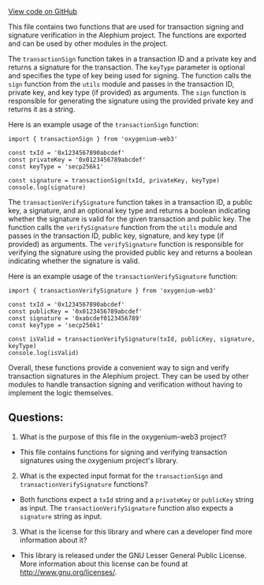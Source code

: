 [View code on GitHub](https://github.com/oxygenium/oxygenium-web3/packages/web3/src/transaction/sign-verify.ts)

This file contains two functions that are used for transaction signing and signature verification in the Alephium project. The functions are exported and can be used by other modules in the project.

The `transactionSign` function takes in a transaction ID and a private key and returns a signature for the transaction. The `keyType` parameter is optional and specifies the type of key being used for signing. The function calls the `sign` function from the `utils` module and passes in the transaction ID, private key, and key type (if provided) as arguments. The `sign` function is responsible for generating the signature using the provided private key and returns it as a string.

Here is an example usage of the `transactionSign` function:

```
import { transactionSign } from 'oxygenium-web3'

const txId = '0x1234567890abcdef'
const privateKey = '0x0123456789abcdef'
const keyType = 'secp256k1'

const signature = transactionSign(txId, privateKey, keyType)
console.log(signature)
```

The `transactionVerifySignature` function takes in a transaction ID, a public key, a signature, and an optional key type and returns a boolean indicating whether the signature is valid for the given transaction and public key. The function calls the `verifySignature` function from the `utils` module and passes in the transaction ID, public key, signature, and key type (if provided) as arguments. The `verifySignature` function is responsible for verifying the signature using the provided public key and returns a boolean indicating whether the signature is valid.

Here is an example usage of the `transactionVerifySignature` function:

```
import { transactionVerifySignature } from 'oxygenium-web3'

const txId = '0x1234567890abcdef'
const publicKey = '0x0123456789abcdef'
const signature = '0xabcdef0123456789'
const keyType = 'secp256k1'

const isValid = transactionVerifySignature(txId, publicKey, signature, keyType)
console.log(isValid)
``` 

Overall, these functions provide a convenient way to sign and verify transaction signatures in the Alephium project. They can be used by other modules to handle transaction signing and verification without having to implement the logic themselves.
## Questions: 
 1. What is the purpose of this file in the oxygenium-web3 project?
- This file contains functions for signing and verifying transaction signatures using the oxygenium project's library.

2. What is the expected input format for the `transactionSign` and `transactionVerifySignature` functions?
- Both functions expect a `txId` string and a `privateKey` or `publicKey` string as input. The `transactionVerifySignature` function also expects a `signature` string as input.

3. What is the license for this library and where can a developer find more information about it?
- This library is released under the GNU Lesser General Public License. More information about this license can be found at <http://www.gnu.org/licenses/>.